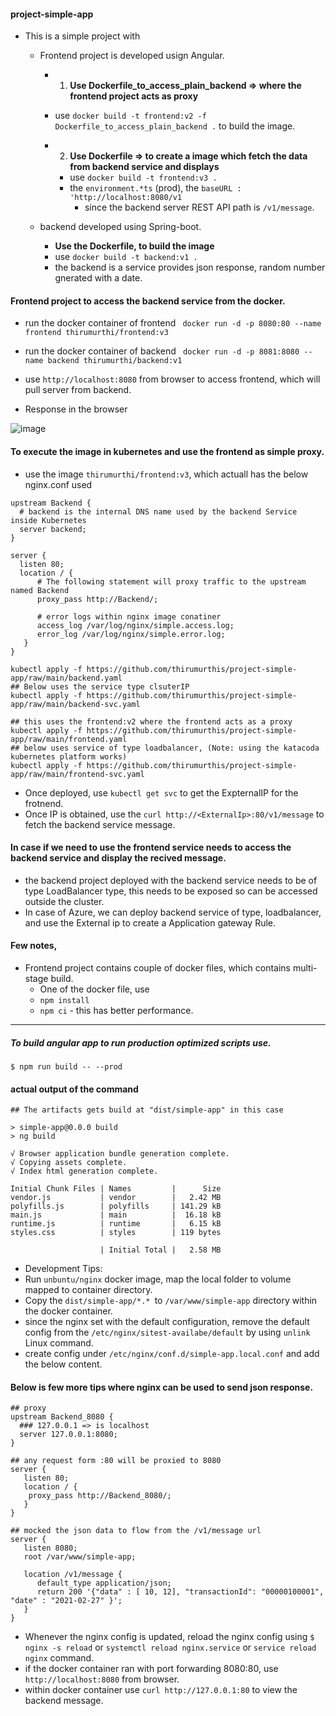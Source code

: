 #### project-simple-app

- This is a simple project with 
   - Frontend project is developed usign Angular. 
     - 1. **Use Dockerfile_to_access_plain_backend => where the frontend project acts as proxy**
      - use `docker build -t frontend:v2 -f Dockerfile_to_access_plain_backend .` to build the image.

     - 2. **Use Dockerfile => to create a image which fetch the data from backend service and displays**
       - use `docker build -t frontend:v3 .`
       - the `environment.*ts` (prod), the `baseURL : 'http://localhost:8080/v1`
          - since the backend server REST API path is `/v1/message`.

   - backend developed using Spring-boot. 
     - **Use the Dockerfile, to build the image**
     - use `docker build -t backend:v1 .`
     -  the backend is a service provides json response, random number gnerated with a date.
 
#### Frontend project to access the backend service from the docker.
  - run the docker container of frontend
    ` docker run -d -p 8080:80 --name frontend thirumurthi/frontend:v3`
  - run the docker container of backend
    ` docker run -d -p 8081:8080 --name backend thirumurthi/backend:v1`

  - use `http://localhost:8080` from browser to access frontend, which will pull server from backend.

  - Response in the browser

![image](https://user-images.githubusercontent.com/6425536/109375449-a6341200-7871-11eb-9c19-4f46149ecee4.png)

#### To execute the image in kubernetes and use the frontend as simple proxy.
  - use the image `thirumurthi/frontend:v3`, which actuall has the below nginx.conf used
  ```
  upstream Backend {
    # backend is the internal DNS name used by the backend Service inside Kubernetes
    server backend;
  }

server {
    listen 80;
    location / {
        # The following statement will proxy traffic to the upstream named Backend
        proxy_pass http://Backend/;

        # error logs within nginx image conatiner
        access_log /var/log/nginx/simple.access.log;
        error_log /var/log/nginx/simple.error.log;
     }
  }
  ```
```
kubectl apply -f https://github.com/thirumurthis/project-simple-app/raw/main/backend.yaml
## Below uses the service type clsuterIP
kubectl apply -f https://github.com/thirumurthis/project-simple-app/raw/main/backend-svc.yaml

## this uses the frontend:v2 where the frontend acts as a proxy
kubectl apply -f https://github.com/thirumurthis/project-simple-app/raw/main/frontend.yaml
## below uses service of type loadbalancer, (Note: using the katacoda kubernetes platform works)
kubectl apply -f https://github.com/thirumurthis/project-simple-app/raw/main/frontend-svc.yaml
```

  - Once deployed, use `kubectl get svc` to get the ExpternalIP for the frotnend.
  - Once IP is obtained, use the `curl http://<ExternalIp>:80/v1/message` to fetch the backend service message. 


#### In case if we need to use the frontend service needs to access the backend service and display the recived message.
  - the backend project deployed with the backend service needs to be of type LoadBalancer type, this needs to be exposed so can be accessed outside the cluster.
  - In case of Azure, we can deploy backend service of type, loadbalancer, and use the External ip to create a Application gateway Rule.

#### Few notes, 
- Frontend project contains couple of docker files, which contains multi-stage build.
  - One of the docker file, use  
  - `npm install`
  - `npm ci` - this has better performance.

-----
##### To build angular app to run production optimized scripts use.
```
$ npm run build -- --prod
```
#### actual output of the command
```
## The artifacts gets build at "dist/simple-app" in this case

> simple-app@0.0.0 build
> ng build

√ Browser application bundle generation complete.
√ Copying assets complete.
√ Index html generation complete.

Initial Chunk Files | Names         |      Size
vendor.js           | vendor        |   2.42 MB
polyfills.js        | polyfills     | 141.29 kB
main.js             | main          |  16.18 kB
runtime.js          | runtime       |   6.15 kB
styles.css          | styles        | 119 bytes

                    | Initial Total |   2.58 MB
```
- Development Tips:
- Run `unbuntu/nginx` docker image, map the local folder to volume mapped to container directory.
 - Copy the `dist/simple-app/*.* `to `/var/www/simple-app` directory within the docker container.
- since the nginx set with the default configuration, remove the default config from the `/etc/nginx/sitest-availabe/default` by using `unlink` Linux command.
- create config under `/etc/nginx/conf.d/simple-app.local.conf` and add the below content.

#### Below is few more tips where nginx can be used to send json response.

```
## proxy 
upstream Backend_8080 {
  ### 127.0.0.1 => is localhost
  server 127.0.0.1:8080;
}

## any request form :80 will be proxied to 8080 
server {
   listen 80;
   location / {
    proxy_pass http://Backend_8080/;
   }
}

## mocked the json data to flow from the /v1/message url
server {
   listen 8080;
   root /var/www/simple-app;

   location /v1/message {
      default_type application/json;
      return 200 '{"data" : [ 10, 12], "transactionId": "00000100001", "date" : "2021-02-27" }';
   }
}
```
- Whenever the nginx config is updated, reload the nginx config using `$ nginx -s reload` or `systemctl reload nginx.service` or `service reload nginx` command.
- if the docker container ran with port forwarding 8080:80, use `http://localhost:8080` from browser.
- within docker container use `curl http://127.0.0.1:80` to view the backend message.


